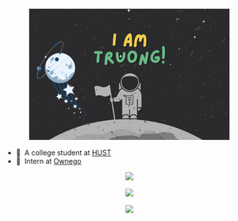 <p align="center">
  <a href="https://anuraghazra.github.io"><img width="80%" alt="Hello, I'm Truong!" src="./images/2024-11-14_22-22.png" /></a>
  <p>
</p>

* 🏫 &nbsp;A college student at [HUST](https://hust.edu.vn)
* 💼 &nbsp;Intern at [Ownego](https://ownego.com)
  
<p align="center">
  <img src="https://github-readme-stats.vercel.app/api?username=VTsuyyy&theme=tokyonight&show_icons=true"/>
</p>
<p align="center">
  <img src="https://github-readme-stats.vercel.app/api/top-langs/?username=VTsuyyy&theme=tokyonight&layout=compact"/>
</p>
<p align="center">
  <img src="https://github-readme-streak-stats.herokuapp.com/?user=VTsuyyy&theme=tokyonight"/>
</p>
